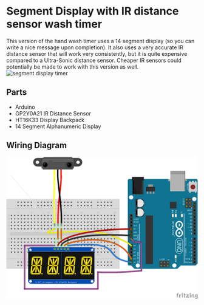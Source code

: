 # Segment Display with IR distance sensor wash timer
This version of the hand wash timer uses a 14 segment display (so you can write a nice message upon completion). It also uses a very accurate IR distance sensor that will work very consistently, but it is quite expensive compared to a Ultra-Sonic distance sensor. Cheaper IR sensors could potentially be made to work with this version as well. 
![segment display timer](https://github.com/GautamBose/hand-washing-timers/blob/master/assets/segment-version.jpg?raw=true)

## Parts
- Arduino
- GP2Y0A21 IR Distance Sensor
- HT16K33 Display Backpack
- 14 Segment Alphanumeric Display


## Wiring Diagram 
![segment display wiring](https://github.com/GautamBose/hand-washing-timers/blob/master/assets/segment-version-wiring.png?raw=true)
